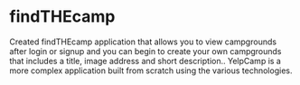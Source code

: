 # findTHEcamp
Created findTHEcamp application  that allows you to view campgrounds after login or signup and you can begin to create your own campgrounds that includes a title, image address and short description.. YelpCamp is a more complex application built from scratch using the various technologies.
